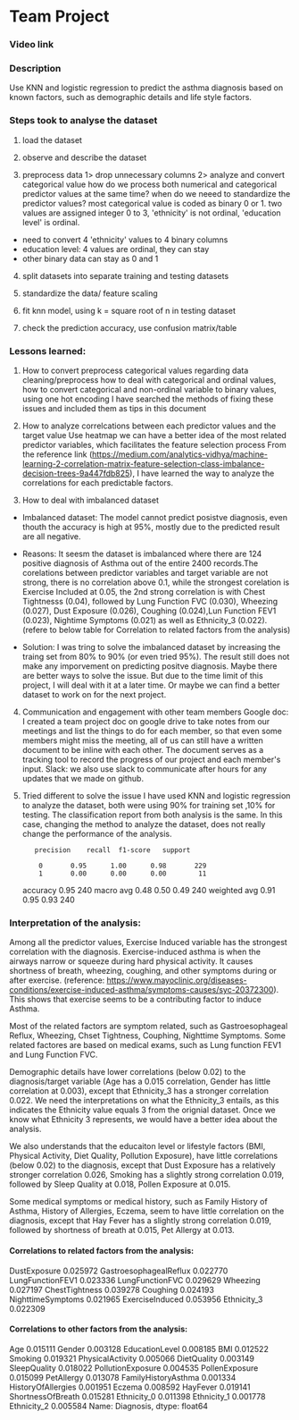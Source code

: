 # Team Project

### Video link


### Description

Use KNN and logistic regression to predict the asthma diagnosis based on known factors, such as demographic details and life style factors.


### Steps took to analyse the dataset

1. load the dataset
   
2. observe and describe the dataset

3. preprocess data
1> drop unnecessary columns
2> analyze and convert categorical value
how do we process both numerical and categorical predictor values at the same time?
when do we neeed to standardize the predictor values?
most categorical value is coded as binary 0 or 1. two values are assigned integer 0 to 3, 'ethnicity' is not ordinal, 'education level' is ordinal.
- need to convert 4 'ethnicity' values to 4 binary columns
- education level: 4 values are ordinal, they can stay
- other binary data can stay as 0 and 1

4. split datasets into separate training and testing datasets

5. standardize the data/ feature scaling

6. fit knn model, using k = square root of n in testing dataset

7. check the prediction accuracy, use confusion matrix/table


### Lessons learned:

1. How to convert preprocess categorical values regarding data cleaning/preprocess
how to deal with categorical and ordinal values, 
how to convert categorical and non-ordinal variable to binary values, using one hot encoding
I have searched the methods of fixing these issues and included them as tips in this document

2. How to analyze correlcations between each predictor values and the target value
Use heatmap we can have a better idea of the most related predictor variables, which facilitates the feature selection process
From the reference link (https://medium.com/analytics-vidhya/machine-learning-2-correlation-matrix-feature-selection-class-imbalance-decision-trees-9a447fdb825), I have learned the way to analyze the correlations for each predictable factors.

3. How to deal with imbalanced dataset
   
- Imbalanced dataset:
The model cannot predict posistve diagnosis, even thouth the accuracy is high at 95%, mostly due to the predicted result are all negative.

- Reasons:
It seesm the dataset is imbalanced where there are 124 positive diagnosis of Asthma out of the entire 2400 records.The corelations between predictor variables and target variable are not strong, there is no correlation above 0.1, while the strongest corelation is Exercise Included at 0.05, the 2nd strong correlation is with Chest Tightnesss (0.04), followed by Lung Function FVC (0.030), Wheezing (0.027), Dust Exposure (0.026), Coughing (0.024),Lun Function FEV1 (0.023), Nightime Symptoms (0.021) as well as Ethnicity_3 (0.022). (refere to below table for Correlation to related factors from the analysis)

- Solution:
I was tring to solve the imbalanced dataset by increasing the traing set from 80% to 90% (or even tried 95%). The result still does not make any imporvement on predicting positve diagnosis. Maybe there are better ways to solve the issue. But due to the time limit of this project, I will deal with it at a later time. Or maybe we can find a better dataset to work on for the next project.


4. Communication and engagement with other team members
Google doc: I created a team project doc on google drive to take notes from our meetings and list the things to do for each member, so that even some members might miss the meeting, all of us can still have a written document to be inline with each other. The document serves as a tracking tool to record the progress of our project and each member's input.
Slack: we also use slack to communicate after hours for any updates that we made on github.

5. Tried different to solve the issue
I have used KNN and logistic regression to analyze the dataset, both were using 90% for training set ,10% for testing. The classification report from both analysis is the same.
In this case, changing the method to analyze the dataset, does not really change the performance of the analysis.

          precision    recall  f1-score   support

           0       0.95      1.00      0.98       229
           1       0.00      0.00      0.00        11

    accuracy                           0.95       240
   macro avg       0.48      0.50      0.49       240
weighted avg       0.91      0.95      0.93       240



### Interpretation of the analysis:

Among all the predictor values, Exercise Induced variable has the strongest correlation with the diagnosis. Exercise-induced asthma is when the airways narrow or squeeze during hard physical activity. It causes shortness of breath, wheezing, coughing, and other symptoms during or after exercise. (reference: https://www.mayoclinic.org/diseases-conditions/exercise-induced-asthma/symptoms-causes/syc-20372300). This shows that exercise seems to be a contributing factor to induce Asthma.

Most of the related factors are symptom related, such as Gastroesophageal Reflux, Wheezing, Chset Tightness, Couphing, Nighttime Symptoms. Some related factores are based on medical exams, such as Lung function FEV1 and Lung Function FVC.

Demographic details have lower correlations (below 0.02) to the diagnosis/target variable (Age has a 0.015 correlation, Gender has little correlation at 0.003), except that Ethnicity_3 has a stronger correlation 0.022. We need the interpretations on what the Ethnicity_3 entails, as this indicates the Ethnicity value equals 3 from the orignial dataset. Once we know what Ethnicity 3 represents, we would have a better idea about the analysis.

We also understands that the educaiton level or lifestyle factors (BMI, Physical Activity, Diet Quality, Pollution Exposure), have little correlations (below 0.02) to the diagnosis,  except that Dust Exposure has a relatively stronger correlation 0.026, Smoking has a slightly strong correlation 0.019, followed by Sleep Quality at 0.018, Pollen Exposure at 0.015.

Some medical symptoms or medical history, such as Family History of Asthma, History of Allergies, Eczema, seem to have little correlation on the diagnosis, except that Hay Fever has a slightly strong correlation 0.019, followed by shortness of breath at 0.015, Pet Allergy at 0.013.


#### Correlations to related factors from the analysis:

DustExposure              0.025972
GastroesophagealReflux    0.022770
LungFunctionFEV1          0.023336
LungFunctionFVC           0.029629
Wheezing                  0.027197
ChestTightness            0.039278
Coughing                  0.024193
NighttimeSymptoms         0.021965
ExerciseInduced           0.053956
Ethnicity_3               0.022309

#### Correlations to other factors from the analysis:

Age                    0.015111
Gender                 0.003128
EducationLevel         0.008185
BMI                    0.012522
Smoking                0.019321
PhysicalActivity       0.005066
DietQuality            0.003149
SleepQuality           0.018022
PollutionExposure      0.004535
PollenExposure         0.015099
PetAllergy             0.013078
FamilyHistoryAsthma    0.001334
HistoryOfAllergies     0.001951
Eczema                 0.008592
HayFever               0.019141
ShortnessOfBreath      0.015281
Ethnicity_0            0.011398
Ethnicity_1            0.001778
Ethnicity_2            0.005584
Name: Diagnosis, dtype: float64





